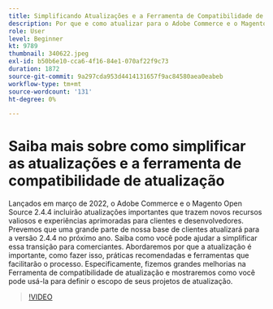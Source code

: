 ```yaml
---
title: Simplificando Atualizações e a Ferramenta de Compatibilidade de Atualização
description: Por que e como atualizar para o Adobe Commerce e o Magento Open Source 2.4.4
role: User
level: Beginner
kt: 9789
thumbnail: 340622.jpeg
exl-id: b50b6e10-cca6-4f16-84e1-070af22f9c73
duration: 1872
source-git-commit: 9a297cda953d4414131657f9ac84580aea0eabeb
workflow-type: tm+mt
source-wordcount: '131'
ht-degree: 0%

---
```


# Saiba mais sobre como simplificar as atualizações e a ferramenta de compatibilidade de atualização

Lançados em março de 2022, o Adobe Commerce e o Magento Open Source 2.4.4 incluirão atualizações importantes que trazem novos recursos valiosos e experiências aprimoradas para clientes e desenvolvedores. Prevemos que uma grande parte de nossa base de clientes atualizará para a versão 2.4.4 no próximo ano. Saiba como você pode ajudar a simplificar essa transição para comerciantes. Abordaremos por que a atualização é importante, como fazer isso, práticas recomendadas e ferramentas que facilitarão o processo. Especificamente, fizemos grandes melhorias na Ferramenta de compatibilidade de atualização e mostraremos como você pode usá-la para definir o escopo de seus projetos de atualização.

>[!VIDEO](https://video.tv.adobe.com/v/340622/?quality=12&learn=on)
